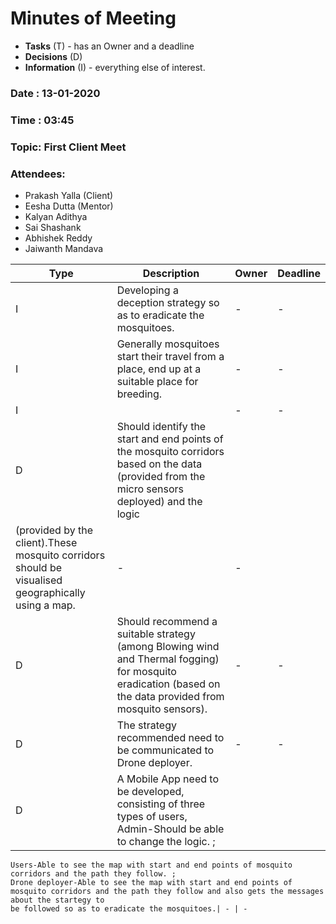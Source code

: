 # Minutes of Meeting

* **Tasks** (T) - has an Owner and a deadline
* **Decisions** (D)
* **Information** (I) - everything else of interest.
 
### Date : 13-01-2020
### Time : 03:45
### Topic: First Client Meet
### Attendees: 
* Prakash Yalla (Client)
* Eesha Dutta (Mentor)
* Kalyan Adithya
* Sai Shashank
* Abhishek Reddy
* Jaiwanth Mandava 

Type | Description | Owner | Deadline
---- | ---- | ---- | ----
I | Developing a deception strategy so as to eradicate the mosquitoes. | - | -
I | Generally mosquitoes start their travel from a place, end up at a suitable place for breeding.| - | -
I |  | - | -
D | Should identify the start and end points of the mosquito corridors based on the data (provided from the micro sensors deployed) and the logic
    (provided by the client).These mosquito corridors should be visualised geographically using a map. | - | -
D | Should recommend a suitable strategy (among Blowing wind and Thermal fogging) for mosquito eradication (based on the data provided from mosquito sensors). | - | -
D | The strategy recommended need to be communicated to Drone deployer. | - | -
D | A Mobile App need to be developed, consisting of three types of users, Admin-Should be able to change the logic. ;
    Users-Able to see the map with start and end points of mosquito corridors and the path they follow. ; 
    Drone deployer-Able to see the map with start and end points of mosquito corridors and the path they follow and also gets the messages about the startegy to
    be followed so as to eradicate the mosquitoes.| - | -